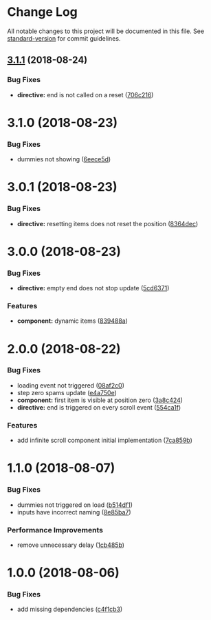 # Change Log

All notable changes to this project will be documented in this file. See [standard-version](https://github.com/conventional-changelog/standard-version) for commit guidelines.

<a name="3.1.1"></a>
## [3.1.1](https://github.com/SteveVanOpstal/angular-infinite-scroll/compare/v3.1.0...v3.1.1) (2018-08-24)


### Bug Fixes

* **directive:** end is not called on a reset ([706c216](https://github.com/SteveVanOpstal/angular-infinite-scroll/commit/706c216))



<a name="3.1.0"></a>
# 3.1.0 (2018-08-23)


### Bug Fixes

* dummies not showing ([6eece5d](https://github.com/SteveVanOpstal/angular-infinite-scroll/commit/6eece5d))


<a name="3.0.1"></a>
# 3.0.1 (2018-08-23)


### Bug Fixes

* **directive:** resetting items does not reset the position ([8364dec](https://github.com/SteveVanOpstal/angular-infinite-scroll/commit/8364dec))



<a name="3.0.0"></a>
# 3.0.0 (2018-08-23)


### Bug Fixes

* **directive:** empty end does not stop update ([5cd6371](https://github.com/SteveVanOpstal/angular-infinite-scroll/commit/5cd6371))


### Features

* **component:** dynamic items ([839488a](https://github.com/SteveVanOpstal/angular-infinite-scroll/commit/839488a))



<a name="2.0.0"></a>
# 2.0.0 (2018-08-22)


### Bug Fixes

* loading event not triggered ([08af2c0](https://github.com/SteveVanOpstal/angular-infinite-scroll/commit/08af2c0))
* step zero spams update ([e4a750e](https://github.com/SteveVanOpstal/angular-infinite-scroll/commit/e4a750e))
* **component:** first item is visible at position zero ([3a8c424](https://github.com/SteveVanOpstal/angular-infinite-scroll/commit/3a8c424))
* **directive:** end is triggered on every scroll event ([554ca1f](https://github.com/SteveVanOpstal/angular-infinite-scroll/commit/554ca1f))


### Features

* add infinite scroll component initial implementation ([7ca859b](https://github.com/SteveVanOpstal/angular-infinite-scroll/commit/7ca859b))



<a name="1.1.0"></a>
# 1.1.0 (2018-08-07)


### Bug Fixes

* dummies not triggered on load ([b514df1](https://github.com/SteveVanOpstal/angular-infinite-scroll/commit/b514df1))
* inputs have incorrect naming ([8e85ba7](https://github.com/SteveVanOpstal/angular-infinite-scroll/commit/8e85ba7))


### Performance Improvements

* remove unnecessary delay ([1cb485b](https://github.com/SteveVanOpstal/angular-infinite-scroll/commit/1cb485b))



<a name="1.0.0"></a>
# 1.0.0 (2018-08-06)


### Bug Fixes

* add missing dependencies ([c4f1cb3](https://github.com/SteveVanOpstal/angular-infinite-scroll/commit/c4f1cb3))
